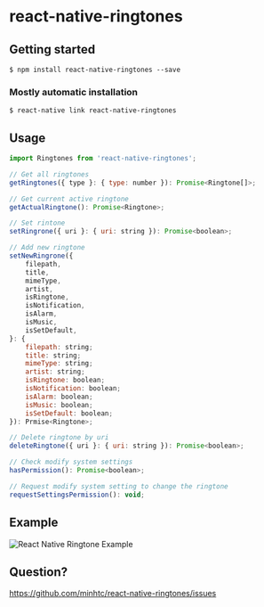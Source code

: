 # react-native-ringtones

## Getting started

`$ npm install react-native-ringtones --save`

### Mostly automatic installation

`$ react-native link react-native-ringtones`

## Usage

```javascript
import Ringtones from 'react-native-ringtones';

// Get all ringtones
getRingtones({ type }: { type: number }): Promise<Ringtone[]>;

// Get current active ringtone
getActualRingtone(): Promise<Ringtone>;

// Set rintone
setRingrone({ uri }: { uri: string }): Promise<boolean>;

// Add new ringtone
setNewRingrone({
    filepath,
    title,
    mimeType,
    artist,
    isRingtone,
    isNotification,
    isAlarm,
    isMusic,
    isSetDefault,
}: {
    filepath: string;
    title: string;
    mimeType: string;
    artist: string;
    isRingtone: boolean;
    isNotification: boolean;
    isAlarm: boolean;
    isMusic: boolean;
    isSetDefault: boolean;
}): Prmise<Ringtone>;

// Delete ringtone by uri
deleteRingtone({ uri }: { uri: string }): Promise<boolean>;

// Check modify system settings
hasPermission(): Promise<boolean>;

// Request modify system setting to change the ringtone
requestSettingsPermission(): void;
```

## Example

![React Native Ringtone Example](https://github.com/minhtc/react-native-ringtones/raw/master/screenshots/ss.png "React Native Ringtone Example")

## Question?

https://github.com/minhtc/react-native-ringtones/issues
